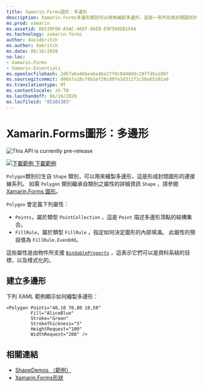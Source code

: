 ```yaml
---
title: Xamarin.Forms圖形：多邊形
description: Xamarin.Forms多邊形類別可以用來繪製多邊形，這是一系列形成封閉圖形的連接線。
ms.prod: xamarin
ms.assetid: D6539F60-A5AC-46EF-86EB-E9F508EB1FA8
ms.technology: xamarin-forms
author: davidbritch
ms.author: dabritch
ms.date: 06/16/2020
no-loc:
- Xamarin.Forms
- Xamarin.Essentials
ms.openlocfilehash: 2d67a6a4bbea6a4be27f0c0440d9c28ffd5a188f
ms.sourcegitcommit: d86b7a18cf8b1ef28cd0fe1d311f1c58a65101a8
ms.translationtype: MT
ms.contentlocale: zh-TW
ms.lasthandoff: 06/19/2020
ms.locfileid: "85101303"
---
```

# <a name="xamarinforms-shapes-polygon"></a>Xamarin.Forms圖形：多邊形

![](~/media/shared/preview.png "This API is currently pre-release")

[![下載範例 ](~/media/shared/download.png) 下載範例](https://github.com/xamarin/xamarin-forms-samples/tree/master/UserInterface/ShapesDemos/)

`Polygon`類別衍生自 `Shape` 類別，可以用來繪製多邊形，這是形成封閉圖形的連接線系列。 如需 `Polygon` 類別繼承自類別之屬性的詳細資訊 `Shape` ，請參閱[ Xamarin.Forms 圖形](index.md)。

`Polygon` 會定義下列屬性：

- `Points`，屬於類型 `PointCollection` ，這是 `Point` 描述多邊形頂點的結構集合。
- `FillRule`，屬於類型 `FillRule` ，指定如何決定圖形的內部填滿。 此屬性的預設值為 `FillRule.EvenOdd`。

這些屬性是由物件所支援 [`BindableProperty`](xref:Xamarin.Forms.BindableProperty) ，這表示它們可以是資料系結的目標，以及樣式化的。

## <a name="create-a-polygon"></a>建立多邊形

下列 XAML 範例顯示如何繪製多邊形：

```xaml
<Polygon Points="40,10 70,80 10,50"
         Fill="AliceBlue"
         Stroke="Green"
         StrokeThickness="5"
         HeightRequest="100"
         WidthRequest="200" />
```

## <a name="related-links"></a>相關連結

- [ShapeDemos （範例）](https://github.com/xamarin/xamarin-forms-samples/tree/master/UserInterface/ShapesDemos/)
- [Xamarin.Forms形狀](index.md)
